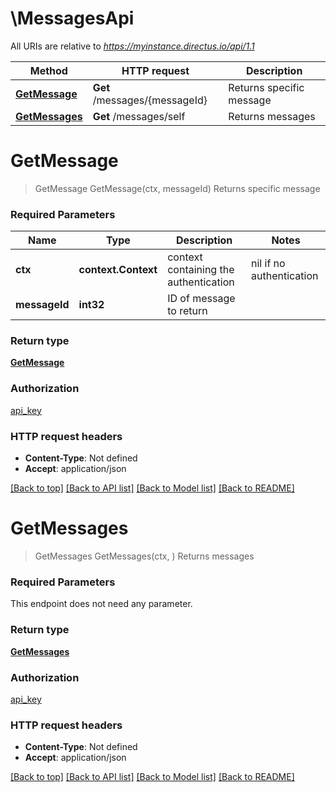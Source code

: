 # \MessagesApi

All URIs are relative to *https://myinstance.directus.io/api/1.1*

Method | HTTP request | Description
------------- | ------------- | -------------
[**GetMessage**](MessagesApi.md#GetMessage) | **Get** /messages/{messageId} | Returns specific message
[**GetMessages**](MessagesApi.md#GetMessages) | **Get** /messages/self | Returns messages


# **GetMessage**
> GetMessage GetMessage(ctx, messageId)
Returns specific message

### Required Parameters

Name | Type | Description  | Notes
------------- | ------------- | ------------- | -------------
 **ctx** | **context.Context** | context containing the authentication | nil if no authentication
  **messageId** | **int32**| ID of message to return | 

### Return type

[**GetMessage**](GetMessage.md)

### Authorization

[api_key](../README.md#api_key)

### HTTP request headers

 - **Content-Type**: Not defined
 - **Accept**: application/json

[[Back to top]](#) [[Back to API list]](../README.md#documentation-for-api-endpoints) [[Back to Model list]](../README.md#documentation-for-models) [[Back to README]](../README.md)

# **GetMessages**
> GetMessages GetMessages(ctx, )
Returns messages

### Required Parameters
This endpoint does not need any parameter.

### Return type

[**GetMessages**](GetMessages.md)

### Authorization

[api_key](../README.md#api_key)

### HTTP request headers

 - **Content-Type**: Not defined
 - **Accept**: application/json

[[Back to top]](#) [[Back to API list]](../README.md#documentation-for-api-endpoints) [[Back to Model list]](../README.md#documentation-for-models) [[Back to README]](../README.md)

